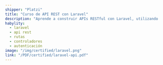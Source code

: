 ```yaml
---
shipper: "Platzi"
title: "Curso de API REST con Laravel"
description: "Aprende a construir APIs RESTful con Laravel, utilizando rutas, controladores, recursos y autenticación para crear servicios backend robustos y modernos."
habylity:
  - laravel
  - api rest
  - rutas
  - controladores
  - autenticación
image: "/img/certified/laravel.png"
link: "/PDF/certified/laravel-api.pdf"
---
```

